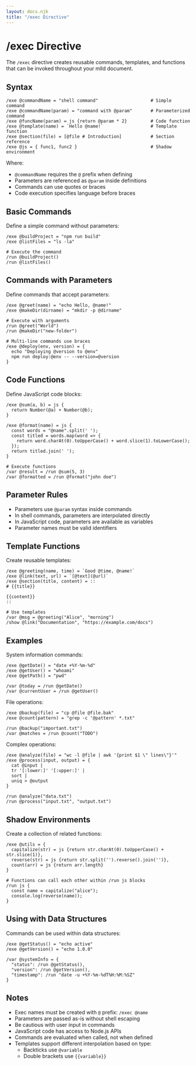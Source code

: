 ```yaml
---
layout: docs.njk
title: "/exec Directive"
---
```


# /exec Directive

The `/exec` directive creates reusable commands, templates, and functions that can be invoked throughout your mlld document.

## Syntax

```mlld
/exe @commandName = "shell command"                    # Simple command
/exe @commandName(param) = "command with @param"       # Parameterized command
/exe @funcName(param) = js {return @param * 2}         # Code function
/exe @template(name) = `Hello @name!`                  # Template function
/exe @section(file) = [@file # Introduction]           # Section reference
/exe @js = { func1, func2 }                            # Shadow environment
```

Where:
- `@commandName` requires the `@` prefix when defining
- Parameters are referenced as `@param` inside definitions
- Commands can use quotes or braces
- Code execution specifies language before braces

## Basic Commands

Define a simple command without parameters:
```mlld
/exe @buildProject = "npm run build"
/exe @listFiles = "ls -la"

# Execute the command
/run @buildProject()
/run @listFiles()
```

## Commands with Parameters

Define commands that accept parameters:
```mlld
/exe @greet(name) = "echo Hello, @name!"
/exe @makeDir(dirname) = "mkdir -p @dirname"

# Execute with arguments
/run @greet("World")
/run @makeDir("new-folder")

# Multi-line commands use braces
/exe @deploy(env, version) = {
  echo "Deploying @version to @env"
  npm run deploy:@env -- --version=@version
}
```

## Code Functions

Define JavaScript code blocks:
```mlld
/exe @sum(a, b) = js {
  return Number(@a) + Number(@b);
}

/exe @format(name) = js {
  const words = "@name".split(' ');
  const titled = words.map(word => {
    return word.charAt(0).toUpperCase() + word.slice(1).toLowerCase();
  });
  return titled.join(' ');
}

# Execute functions
/var @result = /run @sum(5, 3)
/var @formatted = /run @format("john doe")
```

## Parameter Rules

- Parameters use `@param` syntax inside commands
- In shell commands, parameters are interpolated directly
- In JavaScript code, parameters are available as variables
- Parameter names must be valid identifiers

## Template Functions

Create reusable templates:
```mlld
/exe @greeting(name, time) = `Good @time, @name!`
/exe @link(text, url) = `[@text](@url)`
/exe @section(title, content) = ::
# {{title}}

{{content}}
::

# Use templates
/var @msg = @greeting("Alice", "morning")
/show @link("Documentation", "https://example.com/docs")
```

## Examples

System information commands:
```mlld
/exe @getDate() = "date +%Y-%m-%d"
/exe @getUser() = "whoami"
/exe @getPath() = "pwd"

/var @today = /run @getDate()
/var @currentUser = /run @getUser()
```

File operations:
```mlld
/exe @backup(file) = "cp @file @file.bak"
/exe @count(pattern) = "grep -c '@pattern' *.txt"

/run @backup("important.txt")
/var @matches = /run @count("TODO")
```

Complex operations:
```mlld
/exe @analyze(file) = "wc -l @file | awk '{print $1 \" lines\"}'"
/exe @process(input, output) = {
  cat @input | 
  tr '[:lower:]' '[:upper:]' | 
  sort | 
  uniq > @output
}

/run @analyze("data.txt")
/run @process("input.txt", "output.txt")
```

## Shadow Environments

Create a collection of related functions:
```mlld
/exe @utils = {
  capitalize(str) = js {return str.charAt(0).toUpperCase() + str.slice(1)},
  reverse(str) = js {return str.split('').reverse().join('')},
  count(arr) = js {return arr.length}
}

# Functions can call each other within /run js blocks
/run js {
  const name = capitalize("alice");
  console.log(reverse(name));
}
```

## Using with Data Structures

Commands can be used within data structures:
```mlld
/exe @getStatus() = "echo active"
/exe @getVersion() = "echo 1.0.0"

/var @systemInfo = {
  "status": /run @getStatus(),
  "version": /run @getVersion(),
  "timestamp": /run "date -u +%Y-%m-%dT%H:%M:%SZ"
}
```

## Notes

- Exec names must be created with `@` prefix: `/exec @name`
- Parameters are passed as-is without shell escaping
- Be cautious with user input in commands
- JavaScript code has access to Node.js APIs
- Commands are evaluated when called, not when defined
- Templates support different interpolation based on type:
  - Backticks use `@variable`
  - Double brackets use `{{variable}}`